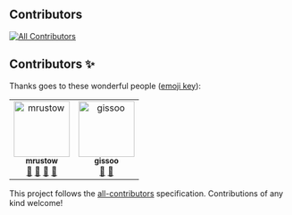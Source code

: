 ## Contributors

<!-- ALL-CONTRIBUTORS-BADGE:START - Do not remove or modify this section -->
[![All Contributors](https://img.shields.io/badge/all_contributors-2-orange.svg?style=flat-square)](#contributors-)
<!-- ALL-CONTRIBUTORS-BADGE:END -->

## Contributors ✨

Thanks goes to these wonderful people ([emoji key](https://allcontributors.org/docs/en/emoji-key)):

<!-- ALL-CONTRIBUTORS-LIST:START - Do not remove or modify this section -->
<!-- prettier-ignore-start -->
<!-- markdownlint-disable -->
<table>
  <tbody>
    <tr>
      <td align="center"><a href="https://nes.princeton.edu/people/marina-rustow"><img src="https://avatars.githubusercontent.com/u/73319225?v=4?s=100" width="100px;" alt="mrustow"/><br /><sub><b>mrustow</b></sub></a><br /><a href="#ideas-mrustow" title="Ideas, Planning, & Feedback">🤔</a> <a href="#userTesting-mrustow" title="User Testing">📓</a> <a href="https://github.com/Princeton-CDH/geniza/issues?q=author%3Amrustow" title="Bug reports">🐛</a> <a href="#question-mrustow" title="Answering Questions">💬</a></td>
      <td align="center"><a href="https://github.com/gissoo"><img src="https://avatars.githubusercontent.com/u/44615389?v=4?s=100" width="100px;" alt="gissoo"/><br /><sub><b>gissoo</b></sub></a><br /><a href="#design-gissoo" title="Design">🎨</a> <a href="#research-gissoo" title="Research">🔬</a></td>
    </tr>
  </tbody>
</table>

<!-- markdownlint-restore -->
<!-- prettier-ignore-end -->

<!-- ALL-CONTRIBUTORS-LIST:END -->

This project follows the [all-contributors](https://github.com/all-contributors/all-contributors) specification. Contributions of any kind welcome!
